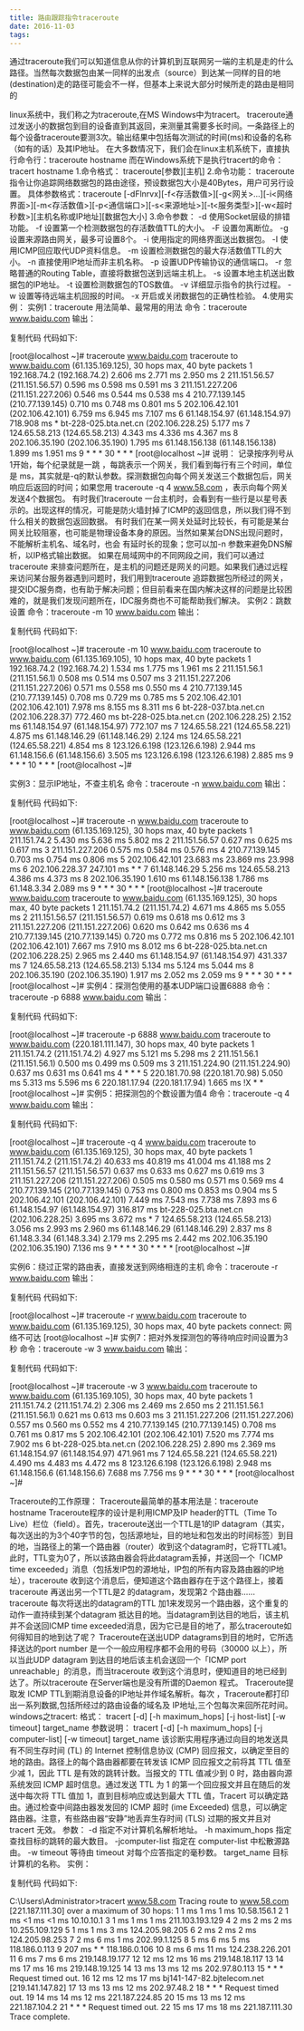 ```yaml
---
title: 路由跟踪指令traceroute
date: 2016-11-03
tags:
---
```

通过traceroute我们可以知道信息从你的计算机到互联网另一端的主机是走的什么路径。当然每次数据包由某一同样的出发点（source）到达某一同样的目的地(destination)走的路径可能会不一样，但基本上来说大部分时候所走的路由是相同的
<!--more-->
linux系统中，我们称之为traceroute,在MS Windows中为tracert。 traceroute通过发送小的数据包到目的设备直到其返回，来测量其需要多长时间。一条路径上的每个设备traceroute要测3次。输出结果中包括每次测试的时间(ms)和设备的名称（如有的话）及其IP地址。
在大多数情况下，我们会在linux主机系统下，直接执行命令行：traceroute hostname
而在Windows系统下是执行tracert的命令： tracert hostname
1.命令格式：
traceroute[参数][主机]
2.命令功能：
traceroute指令让你追踪网络数据包的路由途径，预设数据包大小是40Bytes，用户可另行设置。
具体参数格式：traceroute [-dFlnrvx][-f<存活数值>][-g<网关>...][-i<网络界面>][-m<存活数值>][-p<通信端口>][-s<来源地址>][-t<服务类型>][-w<超时秒数>][主机名称或IP地址][数据包大小]
3.命令参数：
-d 使用Socket层级的排错功能。
-f 设置第一个检测数据包的存活数值TTL的大小。
-F 设置勿离断位。
-g 设置来源路由网关，最多可设置8个。
-i 使用指定的网络界面送出数据包。
-I 使用ICMP回应取代UDP资料信息。
-m 设置检测数据包的最大存活数值TTL的大小。
-n 直接使用IP地址而非主机名称。
-p 设置UDP传输协议的通信端口。
-r 忽略普通的Routing Table，直接将数据包送到远端主机上。
-s 设置本地主机送出数据包的IP地址。
-t 设置检测数据包的TOS数值。
-v 详细显示指令的执行过程。
-w 设置等待远端主机回报的时间。
-x 开启或关闭数据包的正确性检验。
4.使用实例：
实例1：traceroute 用法简单、最常用的用法
命令：traceroute www.baidu.com 
输出：

复制代码
代码如下:

[root@localhost ~]# traceroute www.baidu.com
traceroute to www.baidu.com (61.135.169.125), 30 hops max, 40 byte packets
1 192.168.74.2 (192.168.74.2) 2.606 ms 2.771 ms 2.950 ms
2 211.151.56.57 (211.151.56.57) 0.596 ms 0.598 ms 0.591 ms
3 211.151.227.206 (211.151.227.206) 0.546 ms 0.544 ms 0.538 ms
4 210.77.139.145 (210.77.139.145) 0.710 ms 0.748 ms 0.801 ms
5 202.106.42.101 (202.106.42.101) 6.759 ms 6.945 ms 7.107 ms
6 61.148.154.97 (61.148.154.97) 718.908 ms * bt-228-025.bta.net.cn (202.106.228.25) 5.177 ms
7 124.65.58.213 (124.65.58.213) 4.343 ms 4.336 ms 4.367 ms
8 202.106.35.190 (202.106.35.190) 1.795 ms 61.148.156.138 (61.148.156.138) 1.899 ms 1.951 ms
9 * * *
30 * * *
[root@localhost ~]# 
说明：
记录按序列号从1开始，每个纪录就是一跳 ，每跳表示一个网关，我们看到每行有三个时间，单位是 ms，其实就是-q的默认参数。探测数据包向每个网关发送三个数据包后，网关响应后返回的时间；如果您用 traceroute -q 4 www.58.com ，表示向每个网关发送4个数据包。
有时我们traceroute 一台主机时，会看到有一些行是以星号表示的。出现这样的情况，可能是防火墙封掉了ICMP的返回信息，所以我们得不到什么相关的数据包返回数据。
有时我们在某一网关处延时比较长，有可能是某台网关比较阻塞，也可能是物理设备本身的原因。当然如果某台DNS出现问题时，不能解析主机名、域名时，也会 有延时长的现象；您可以加-n 参数来避免DNS解析，以IP格式输出数据。
如果在局域网中的不同网段之间，我们可以通过traceroute 来排查问题所在，是主机的问题还是网关的问题。如果我们通过远程来访问某台服务器遇到问题时，我们用到traceroute 追踪数据包所经过的网关，提交IDC服务商，也有助于解决问题；但目前看来在国内解决这样的问题是比较困难的，就是我们发现问题所在，IDC服务商也不可能帮助我们解决。
实例2：跳数设置
命令：traceroute -m 10 www.baidu.com
输出：

复制代码
代码如下:

[root@localhost ~]# traceroute -m 10 www.baidu.com
traceroute to www.baidu.com (61.135.169.105), 10 hops max, 40 byte packets
1 192.168.74.2 (192.168.74.2) 1.534 ms 1.775 ms 1.961 ms
2 211.151.56.1 (211.151.56.1) 0.508 ms 0.514 ms 0.507 ms
3 211.151.227.206 (211.151.227.206) 0.571 ms 0.558 ms 0.550 ms
4 210.77.139.145 (210.77.139.145) 0.708 ms 0.729 ms 0.785 ms
5 202.106.42.101 (202.106.42.101) 7.978 ms 8.155 ms 8.311 ms
6 bt-228-037.bta.net.cn (202.106.228.37) 772.460 ms bt-228-025.bta.net.cn (202.106.228.25) 2.152 ms 61.148.154.97 (61.148.154.97) 772.107 ms
7 124.65.58.221 (124.65.58.221) 4.875 ms 61.148.146.29 (61.148.146.29) 2.124 ms 124.65.58.221 (124.65.58.221) 4.854 ms
8 123.126.6.198 (123.126.6.198) 2.944 ms 61.148.156.6 (61.148.156.6) 3.505 ms 123.126.6.198 (123.126.6.198) 2.885 ms
9 * * *
10 * * *
[root@localhost ~]#

 
实例3：显示IP地址，不查主机名
命令：traceroute -n www.baidu.com
输出：

复制代码
代码如下:

[root@localhost ~]# traceroute -n www.baidu.com
traceroute to www.baidu.com (61.135.169.125), 30 hops max, 40 byte packets
1 211.151.74.2 5.430 ms 5.636 ms 5.802 ms
2 211.151.56.57 0.627 ms 0.625 ms 0.617 ms
3 211.151.227.206 0.575 ms 0.584 ms 0.576 ms
4 210.77.139.145 0.703 ms 0.754 ms 0.806 ms
5 202.106.42.101 23.683 ms 23.869 ms 23.998 ms
6 202.106.228.37 247.101 ms * *
7 61.148.146.29 5.256 ms 124.65.58.213 4.386 ms 4.373 ms
8 202.106.35.190 1.610 ms 61.148.156.138 1.786 ms 61.148.3.34 2.089 ms
9 * * *
30 * * *
[root@localhost ~]# traceroute www.baidu.com
traceroute to www.baidu.com (61.135.169.125), 30 hops max, 40 byte packets
1 211.151.74.2 (211.151.74.2) 4.671 ms 4.865 ms 5.055 ms
2 211.151.56.57 (211.151.56.57) 0.619 ms 0.618 ms 0.612 ms
3 211.151.227.206 (211.151.227.206) 0.620 ms 0.642 ms 0.636 ms
4 210.77.139.145 (210.77.139.145) 0.720 ms 0.772 ms 0.816 ms
5 202.106.42.101 (202.106.42.101) 7.667 ms 7.910 ms 8.012 ms
6 bt-228-025.bta.net.cn (202.106.228.25) 2.965 ms 2.440 ms 61.148.154.97 (61.148.154.97) 431.337 ms
7 124.65.58.213 (124.65.58.213) 5.134 ms 5.124 ms 5.044 ms
8 202.106.35.190 (202.106.35.190) 1.917 ms 2.052 ms 2.059 ms
9 * * *
30 * * *
[root@localhost ~]# 
实例4：探测包使用的基本UDP端口设置6888
命令：traceroute -p 6888 www.baidu.com
输出：

复制代码
代码如下:

[root@localhost ~]# traceroute -p 6888 www.baidu.com
traceroute to www.baidu.com (220.181.111.147), 30 hops max, 40 byte packets
1 211.151.74.2 (211.151.74.2) 4.927 ms 5.121 ms 5.298 ms
2 211.151.56.1 (211.151.56.1) 0.500 ms 0.499 ms 0.509 ms
3 211.151.224.90 (211.151.224.90) 0.637 ms 0.631 ms 0.641 ms
4 * * *
5 220.181.70.98 (220.181.70.98) 5.050 ms 5.313 ms 5.596 ms
6 220.181.17.94 (220.181.17.94) 1.665 ms !X * *
[root@localhost ~]# 
实例5：把探测包的个数设置为值4
命令：traceroute -q 4 www.baidu.com
输出：

复制代码
代码如下:

[root@localhost ~]# traceroute -q 4 www.baidu.com
traceroute to www.baidu.com (61.135.169.125), 30 hops max, 40 byte packets
1 211.151.74.2 (211.151.74.2) 40.633 ms 40.819 ms 41.004 ms 41.188 ms
2 211.151.56.57 (211.151.56.57) 0.637 ms 0.633 ms 0.627 ms 0.619 ms
3 211.151.227.206 (211.151.227.206) 0.505 ms 0.580 ms 0.571 ms 0.569 ms
4 210.77.139.145 (210.77.139.145) 0.753 ms 0.800 ms 0.853 ms 0.904 ms
5 202.106.42.101 (202.106.42.101) 7.449 ms 7.543 ms 7.738 ms 7.893 ms
6 61.148.154.97 (61.148.154.97) 316.817 ms bt-228-025.bta.net.cn (202.106.228.25) 3.695 ms 3.672 ms *
7 124.65.58.213 (124.65.58.213) 3.056 ms 2.993 ms 2.960 ms 61.148.146.29 (61.148.146.29) 2.837 ms
8 61.148.3.34 (61.148.3.34) 2.179 ms 2.295 ms 2.442 ms 202.106.35.190 (202.106.35.190) 7.136 ms
9 * * * *
30 * * * *
[root@localhost ~]# 

实例6：绕过正常的路由表，直接发送到网络相连的主机
命令：traceroute -r www.baidu.com
输出：

复制代码
代码如下:

[root@localhost ~]# traceroute -r www.baidu.com
traceroute to www.baidu.com (61.135.169.125), 30 hops max, 40 byte packets
connect: 网络不可达
[root@localhost ~]# 
实例7：把对外发探测包的等待响应时间设置为3秒
命令：traceroute -w 3 www.baidu.com
输出：

复制代码
代码如下:

[root@localhost ~]# traceroute -w 3 www.baidu.com
traceroute to www.baidu.com (61.135.169.105), 30 hops max, 40 byte packets
1 211.151.74.2 (211.151.74.2) 2.306 ms 2.469 ms 2.650 ms
2 211.151.56.1 (211.151.56.1) 0.621 ms 0.613 ms 0.603 ms
3 211.151.227.206 (211.151.227.206) 0.557 ms 0.560 ms 0.552 ms
4 210.77.139.145 (210.77.139.145) 0.708 ms 0.761 ms 0.817 ms
5 202.106.42.101 (202.106.42.101) 7.520 ms 7.774 ms 7.902 ms
6 bt-228-025.bta.net.cn (202.106.228.25) 2.890 ms 2.369 ms 61.148.154.97 (61.148.154.97) 471.961 ms
7 124.65.58.221 (124.65.58.221) 4.490 ms 4.483 ms 4.472 ms
8 123.126.6.198 (123.126.6.198) 2.948 ms 61.148.156.6 (61.148.156.6) 7.688 ms 7.756 ms
9 * * *
30 * * *
[root@localhost ~]# 

Traceroute的工作原理：
Traceroute最简单的基本用法是：traceroute hostname
Traceroute程序的设计是利用ICMP及IP header的TTL（Time To Live）栏位（field）。首先，traceroute送出一个TTL是1的IP datagram（其实，每次送出的为3个40字节的包，包括源地址，目的地址和包发出的时间标签）到目的地，当路径上的第一个路由器（router）收到这个datagram时，它将TTL减1。此时，TTL变为0了，所以该路由器会将此datagram丢掉，并送回一个「ICMP time exceeded」消息（包括发IP包的源地址，IP包的所有内容及路由器的IP地址），traceroute 收到这个消息后，便知道这个路由器存在于这个路径上，接着traceroute 再送出另一个TTL是2 的datagram，发现第2 个路由器...... traceroute 每次将送出的datagram的TTL 加1来发现另一个路由器，这个重复的动作一直持续到某个datagram 抵达目的地。当datagram到达目的地后，该主机并不会送回ICMP time exceeded消息，因为它已是目的地了，那么traceroute如何得知目的地到达了呢？
Traceroute在送出UDP datagrams到目的地时，它所选择送达的port number 是一个一般应用程序都不会用的号码（30000 以上），所以当此UDP datagram 到达目的地后该主机会送回一个「ICMP port unreachable」的消息，而当traceroute 收到这个消息时，便知道目的地已经到达了。所以traceroute 在Server端也是没有所谓的Daemon 程式。
Traceroute提取发 ICMP TTL到期消息设备的IP地址并作域名解析。每次 ，Traceroute都打印出一系列数据,包括所经过的路由设备的域名及 IP地址,三个包每次来回所花时间。
windows之tracert:
格式：
tracert [-d] [-h maximum_hops] [-j host-list] [-w timeout] target_name
参数说明：
tracert [-d] [-h maximum_hops] [-j computer-list] [-w timeout] target_name
该诊断实用程序通过向目的地发送具有不同生存时间 (TL) 的 Internet 控制信息协议 (CMP) 回应报文，以确定至目的地的路由。路径上的每个路由器都要在转发该 ICMP 回应报文之前将其 TTL 值至少减 1，因此 TTL 是有效的跳转计数。当报文的 TTL 值减少到 0 时，路由器向源系统发回 ICMP 超时信息。通过发送 TTL 为 1 的第一个回应报文并且在随后的发送中每次将 TTL 值加 1，直到目标响应或达到最大 TTL 值，Tracert 可以确定路由。通过检查中间路由器发发回的 ICMP 超时 (ime Exceeded) 信息，可以确定路由器。注意，有些路由器“安静”地丢弃生存时间 (TLS) 过期的报文并且对 tracert 无效。
参数：
-d 指定不对计算机名解析地址。
-h maximum_hops 指定查找目标的跳转的最大数目。
-jcomputer-list 指定在 computer-list 中松散源路由。
-w timeout 等待由 timeout 对每个应答指定的毫秒数。
target_name 目标计算机的名称。
实例：

复制代码
代码如下:

C:\Users\Administrator>tracert www.58.com
Tracing route to www.58.com [221.187.111.30]
over a maximum of 30 hops:
1 1 ms 1 ms 1 ms 10.58.156.1
2 1 ms <1 ms <1 ms 10.10.10.1
3 1 ms 1 ms 1 ms 211.103.193.129
4 2 ms 2 ms 2 ms 10.255.109.129
5 1 ms 1 ms 3 ms 124.205.98.205
6 2 ms 2 ms 2 ms 124.205.98.253
7 2 ms 6 ms 1 ms 202.99.1.125
8 5 ms 6 ms 5 ms 118.186.0.113
9 207 ms * * 118.186.0.106
10 8 ms 6 ms 11 ms 124.238.226.201
11 6 ms 7 ms 6 ms 219.148.19.177
12 12 ms 12 ms 16 ms 219.148.18.117
13 14 ms 17 ms 16 ms 219.148.19.125
14 13 ms 13 ms 12 ms 202.97.80.113
15 * * * Request timed out.
16 12 ms 12 ms 17 ms bj141-147-82.bjtelecom.net [219.141.147.82]
17 13 ms 13 ms 12 ms 202.97.48.2
18 * * * Request timed out.
19 14 ms 14 ms 12 ms 221.187.224.85
20 15 ms 13 ms 12 ms 221.187.104.2
21 * * * Request timed out.
22 15 ms 17 ms 18 ms 221.187.111.30
Trace complete.